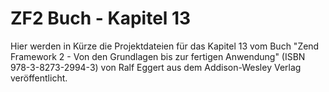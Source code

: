 ZF2 Buch - Kapitel 13
=====================

Hier werden in Kürze die Projektdateien für das Kapitel 13 vom Buch
"Zend Framework 2 - Von den Grundlagen bis zur fertigen Anwendung"
(ISBN 978-3-8273-2994-3) von Ralf Eggert aus dem Addison-Wesley 
Verlag veröffentlicht. 
